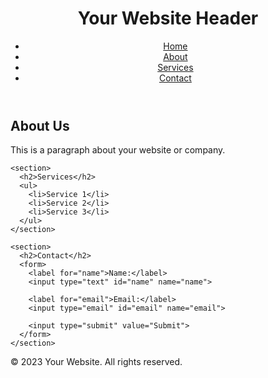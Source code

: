 <!DOCTYPE html>
<html>
<head>
  <title>Your Website Title</title>
  <style>
    /* CSS styles go here */
  </style>
</head>
<body>
  <header>
    <h1>Your Website Header</h1>
    <nav>
      <ul>
        <li><a href="#">Home</a></li>
        <li><a href="#">About</a></li>
        <li><a href="#">Services</a></li>
        <li><a href="#">Contact</a></li>
      </ul>
    </nav>
  </header>

  <main>
    <section>
      <h2>About Us</h2>
      <p>This is a paragraph about your website or company.</p>
    </section>

    <section>
      <h2>Services</h2>
      <ul>
        <li>Service 1</li>
        <li>Service 2</li>
        <li>Service 3</li>
      </ul>
    </section>

    <section>
      <h2>Contact</h2>
      <form>
        <label for="name">Name:</label>
        <input type="text" id="name" name="name">

        <label for="email">Email:</label>
        <input type="email" id="email" name="email">

        <input type="submit" value="Submit">
      </form>
    </section>
  </main>

  <footer>
    <p>&copy; 2023 Your Website. All rights reserved.</p>
  </footer>
</body>
</html>
